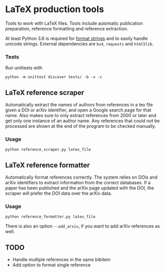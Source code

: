 # LaTeX production tools

Tools to work with LaTeX files. Tools include automatic publication preparation, reference formatting and reference extraction.

At least Python 3.6 is required for [format strings](https://www.python.org/dev/peps/pep-0498/) and to easily handle unicode strings.
External dependencies are `bs4`, `requests` and `html5lib`.

### Tests

Run unittests with 
```
python -m unittest discover tests/ -b -v -c
```

## LaTeX reference scraper

Automatically extract the names of authors from references in a tex file given a DOI or arXiv identifier, and open a Google search page for that name.
Also makes sure to only extract references from 2000 or later and get only one instance of an author name.
Any references that could not be processed are shown at the end of the program to be checked manually.

### Usage
    
```
python reference_scraper.py latex_file
```

## LaTeX reference formatter

Automatically format references correctly. The system relies on DOIs and arXiv identifiers to extract information from the correct databases.
If a paper has been published and the arXiv page updated with the DOI, the scraper will prefer the DOI data over the arXiv data.

### Usage
    
```
python reference_formatter.py latex_file
```


There is also an option `--add_arxiv`, if you want to add arXiv references as well.


## TODO

- Handle multiple references in the same bibitem
- Add option to format single reference
